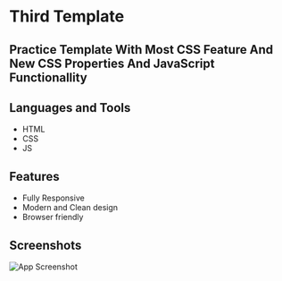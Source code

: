 
# Third Template 
## Practice Template With Most CSS Feature And New CSS Properties And JavaScript Functionallity



## Languages and Tools
- HTML
- CSS
- JS
## Features

- Fully Responsive
- Modern and Clean design
- Browser friendly


## Screenshots

![App Screenshot]([https://www.awesomescreenshot.com/image/52878959?key=e884d89e6b1ee8dfc60a465cacd18979](https://awesomescreenshot.s3.amazonaws.com/image/6127594/52878959-1fe94b8ca3a77e4b40763dd8bca99921.png?X-Amz-Algorithm=AWS4-HMAC-SHA256&X-Amz-Credential=AKIAJSCJQ2NM3XLFPVKA%2F20250210%2Fus-east-1%2Fs3%2Faws4_request&X-Amz-Date=20250210T164603Z&X-Amz-Expires=28800&X-Amz-SignedHeaders=host&X-Amz-Signature=cae293e63cc4a26e4267b0491aecb615a5423a689417653eac83741e2dda0071))

